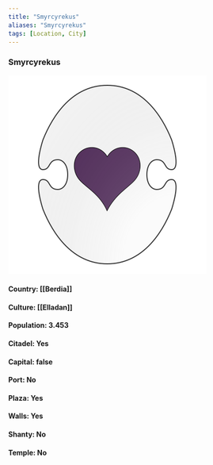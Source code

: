 ```yaml
---
title: "Smyrcyrekus"
aliases: "Smyrcyrekus"
tags: [Location, City]
---
```

### Smyrcyrekus
![](attachment/4c93bd6e8973764527fafefc7c881b81.svg)

#### Country: [[Berdia]]

#### Culture: [[Elladan]]

#### Population: 3.453

#### Citadel: Yes

#### Capital: false

#### Port: No

#### Plaza: Yes

#### Walls: Yes

#### Shanty: No

#### Temple: No

